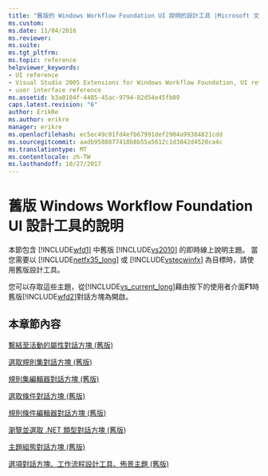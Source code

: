 ```yaml
---
title: "舊版的 Windows Workflow Foundation UI 說明的設計工具 |Microsoft 文件"
ms.custom: 
ms.date: 11/04/2016
ms.reviewer: 
ms.suite: 
ms.tgt_pltfrm: 
ms.topic: reference
helpviewer_keywords:
- UI reference
- Visual Studio 2005 Extensions for Windows Workflow Foundation, UI reference
- user interface reference
ms.assetid: b3a0104f-4485-45ac-9794-82d54e45fb09
caps.latest.revision: "6"
author: ErikRe
ms.author: erikre
manager: erikre
ms.openlocfilehash: ec5ec49c01fd4efb67991def2904a99304821cdd
ms.sourcegitcommit: aadb9588877418b8b55a5612c1d3842d4520ca4c
ms.translationtype: MT
ms.contentlocale: zh-TW
ms.lasthandoff: 10/27/2017
---
```

# <a name="legacy-designer-for-windows-workflow-foundation-ui-help"></a>舊版 Windows Workflow Foundation UI 設計工具的說明
本節包含 [!INCLUDE[wfd1](../workflow-designer/includes/wfd1_md.md)] 中舊版 [!INCLUDE[vs2010](../misc/includes/vs2010_md.md)] 的即時線上說明主題。 當您需要以 [!INCLUDE[netfx35_long](../workflow-designer/includes/netfx35_long_md.md)] 或 [!INCLUDE[vstecwinfx](../workflow-designer/includes/vstecwinfx_md.md)] 為目標時，請使用舊版設計工具。  
  
 您可以存取這些主題，從[!INCLUDE[vs_current_long](../misc/includes/vs_current_long_md.md)]藉由按下的使用者介面**F1**時舊版[!INCLUDE[wfd2](../workflow-designer/includes/wfd2_md.md)]對話方塊為開啟。  
  
## <a name="in-this-section"></a>本章節內容  
 [繫結至活動的屬性對話方塊 (舊版)](../workflow-designer/bind-to-an-activity-s-property-dialog-box-legacy.md)  
  
 [選取規則集對話方塊 (舊版)](../workflow-designer/select-rule-set-dialog-box-legacy.md)  
  
 [規則集編輯器對話方塊 (舊版)](../workflow-designer/rule-set-editor-dialog-box-legacy.md)  
  
 [選取條件對話方塊 (舊版)](../workflow-designer/select-condition-dialog-box-legacy.md)  
  
 [規則條件編輯器對話方塊 (舊版)](../workflow-designer/rule-condition-editor-dialog-box-legacy.md)  
  
 [瀏覽並選取 .NET 類型對話方塊 (舊版)](../workflow-designer/browse-and-select-a-dotnet-type-dialog-box-legacy.md)  
  
 [主題組態對話方塊 (舊版)](../workflow-designer/theme-configuration-dialog-box-legacy.md)  
  
 [選項對話方塊、工作流程設計工具、佈景主題 (舊版)](../workflow-designer/themes-workflow-designer-options-dialog-box-legacy.md)